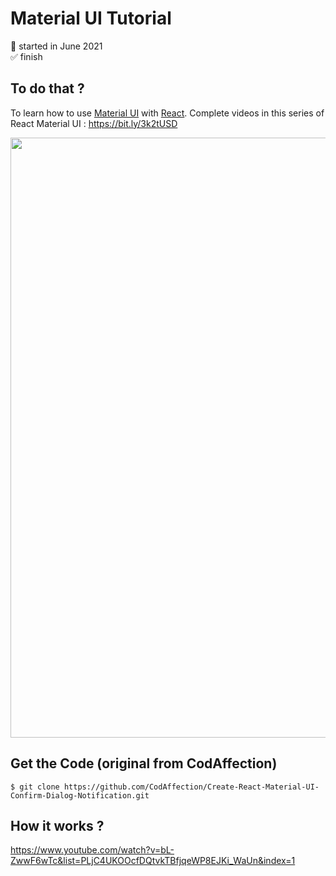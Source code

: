 # Material UI Tutorial

📅 started in June 2021  
✅ finish

## To do that ?

To learn how to use [Material UI](https://material-ui.com/) with [React](https://fr.reactjs.org/).
Complete videos in this series of React Material UI : https://bit.ly/3k2tUSD

<img src="https://github.com/frmi2018/Material_UI_tutorial/blob/main/Screen.png" width="960" height=auto>   

## Get the Code (original from CodAffection)

```
$ git clone https://github.com/CodAffection/Create-React-Material-UI-Confirm-Dialog-Notification.git
```

## How it works ?

https://www.youtube.com/watch?v=bL-ZwwF6wTc&list=PLjC4UKOOcfDQtvkTBfjqeWP8EJKi_WaUn&index=1
